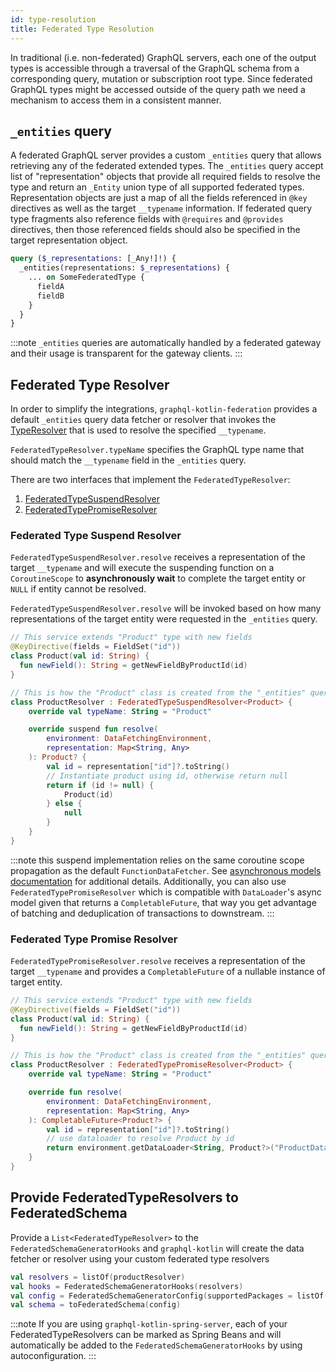 ```yaml
---
id: type-resolution
title: Federated Type Resolution
---
```

In traditional (i.e. non-federated) GraphQL servers, each one of the output types is accessible through a traversal of
the GraphQL schema from a corresponding query, mutation or subscription root type. Since federated GraphQL types might
be accessed outside of the query path we need a mechanism to access them in a consistent manner.

## `_entities` query

A federated GraphQL server provides a custom `_entities` query that allows retrieving any of the federated extended types.
The `_entities` query accept list of "representation" objects that provide all required fields to resolve the type and
return an `_Entity` union type of all supported federated types. Representation objects are just a map of all the fields
referenced in `@key` directives as well as the target `__typename` information. If federated query type fragments also
reference fields with `@requires` and `@provides` directives, then those referenced fields should also be specified in
the target representation object.

```graphql
query ($_representations: [_Any!]!) {
  _entities(representations: $_representations) {
    ... on SomeFederatedType {
      fieldA
      fieldB
    }
  }
}
```

:::note
`_entities` queries are automatically handled by a federated gateway and their usage is transparent for the gateway clients.
:::

## Federated Type Resolver

In order to simplify the integrations, `graphql-kotlin-federation` provides a default `_entities` query data fetcher or resolver that
invokes the [TypeResolver](https://github.com/ExpediaGroup/graphql-kotlin/blob/master/generator/graphql-kotlin-federation/src/main/kotlin/com/expediagroup/graphql/generator/federation/execution/FederatedTypeResolver.kt)
that is used to resolve the specified `__typename`.

`FederatedTypeResolver.typeName` specifies the GraphQL type name that should match the `__typename` field in the `_entities` query.

There are two interfaces that implement the `FederatedTypeResolver`:
1. [FederatedTypeSuspendResolver](https://github.com/ExpediaGroup/graphql-kotlin/blob/master/generator/graphql-kotlin-federation/src/main/kotlin/com/expediagroup/graphql/generator/federation/execution/FederatedTypeSuspendResolver.kt)
2. [FederatedTypePromiseResolver](https://github.com/ExpediaGroup/graphql-kotlin/blob/master/generator/graphql-kotlin-federation/src/main/kotlin/com/expediagroup/graphql/generator/federation/execution/FederatedTypePromiseResolver.kt)

### Federated Type Suspend Resolver

`FederatedTypeSuspendResolver.resolve` receives a representation of the target `__typename` and will execute
the suspending function on a `CoroutineScope` to **asynchronously wait** to complete the target entity or `NULL` if entity cannot be resolved.

`FederatedTypeSuspendResolver.resolve` will be invoked based on how many representations of the target entity were
requested in the `_entities` query.

```kotlin
// This service extends "Product" type with new fields
@KeyDirective(fields = FieldSet("id"))
class Product(val id: String) {
  fun newField(): String = getNewFieldByProductId(id)
}

// This is how the "Product" class is created from the "_entities" query using suspending resolver
class ProductResolver : FederatedTypeSuspendResolver<Product> {
    override val typeName: String = "Product"

    override suspend fun resolve(
        environment: DataFetchingEnvironment,
        representation: Map<String, Any>
    ): Product? {
        val id = representation["id"]?.toString()
        // Instantiate product using id, otherwise return null
        return if (id != null) {
            Product(id)
        } else {
            null
        }
    }
}
```

:::note
this suspend implementation relies on the same coroutine scope propagation as the
default `FunctionDataFetcher`. See [asynchronous models documentation](../execution/async-models.md) for additional details.
Additionally, you can also use `FederatedTypePromiseResolver` which is compatible with `DataLoader`'s async model given that returns
a `CompletableFuture`, that way you get advantage of batching and deduplication of transactions to downstream.
:::

### Federated Type Promise Resolver

`FederatedTypePromiseResolver.resolve` receives a representation of the target `__typename` and provides a `CompletableFuture` of
a nullable instance of target entity.

```kotlin
// This service extends "Product" type with new fields
@KeyDirective(fields = FieldSet("id"))
class Product(val id: String) {
  fun newField(): String = getNewFieldByProductId(id)
}

// This is how the "Product" class is created from the "_entities" query using promise resolver
class ProductResolver : FederatedTypePromiseResolver<Product> {
    override val typeName: String = "Product"

    override fun resolve(
        environment: DataFetchingEnvironment,
        representation: Map<String, Any>
    ): CompletableFuture<Product?> {
        val id = representation["id"]?.toString()
        // use dataloader to resolve Product by id
        return environment.getDataLoader<String, Product?>("ProductDataLoader").load(id)
    }
}
```

## Provide FederatedTypeResolvers to FederatedSchema

Provide a `List<FederatedTypeResolver>` to the `FederatedSchemaGeneratorHooks` and `graphql-kotlin` will create the
data fetcher or resolver using your custom federated type resolvers

```kotlin
val resolvers = listOf(productResolver)
val hooks = FederatedSchemaGeneratorHooks(resolvers)
val config = FederatedSchemaGeneratorConfig(supportedPackages = listOf("org.example"), hooks = hooks)
val schema = toFederatedSchema(config)
```

:::note
If you are using `graphql-kotlin-spring-server`, each of your FederatedTypeResolvers can be marked as Spring Beans
and will automatically be added to the `FederatedSchemaGeneratorHooks` by using autoconfiguration.
:::
